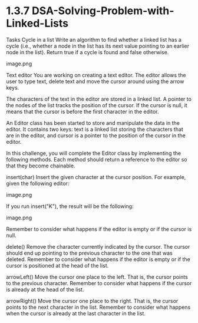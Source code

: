 # 1.3.7 DSA-Solving-Problem-with-Linked-Lists

Tasks
Cycle in a list
Write an algorithm to find whether a linked list has a cycle (i.e., whether a node in the list has its next value pointing to an earlier node in the list). Return true if a cycle is found and false otherwise.

image.png

Text editor
You are working on creating a text editor. The editor allows the user to type text, delete text and move the cursor around using the arrow keys.

The characters of the text in the editor are stored in a linked list. A pointer to the nodes of the list tracks the position of the cursor. If the cursor is null, it means that the cursor is before the first character in the editor.

An Editor class has been started to store and manipulate the data in the editor. It contains two keys: text is a linked list storing the characters that are in the editor, and cursor is a pointer to the position of the cursor in the editor.

In this challenge, you will complete the Editor class by implementing the following methods. Each method should return a reference to the editor so that they become chainable.

insert(char)
Insert the given character at the cursor position. For example, given the following editor:

image.png

If you run insert("K"), the result will be the following:

image.png

Remember to consider what happens if the editor is empty or if the cursor is null.

delete()
Remove the character currently indicated by the cursor. The cursor should end up pointing to the previous character to the one that was deleted. Remember to consider what happens if the editor is empty or if the cursor is positioned at the head of the list.

arrowLeft()
Move the cursor one place to the left. That is, the cursor points to the previous character. Remember to consider what happens if the cursor is already at the head of the list.

arrowRight()
Move the cursor one place to the right. That is, the cursor points to the next character in the list. Remember to consider what happens when the cursor is already at the last character in the list.
